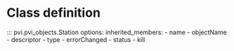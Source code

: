 # Class definition

::: pvi.pvi_objects.Station
    options:
        inherited_members:
            - name
            - objectName
            - descriptor
            - type
            - errorChanged
            - status
            - kill
